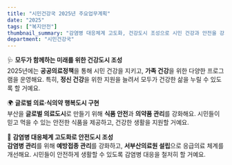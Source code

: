```yaml
---
title: "시민건강국 2025년 주요업무계획"
date: "2025"
tags: ["복지안전"]
thumbnail_summary: "감염병 대응체계 고도화, 건강도시 조성으로 시민 건강과 안전을 강화해요!"
department: "시민건강국"
---
```


🩺 **모두가 함께하는 미래를 위한 건강도시 조성**  
2025년에는 **공공의료정책**을 통해 시민 건강을 지키고, **가족 건강**을 위한 다양한 프로그램을 운영해요. 특히, **정신 건강**을 위한 지원을 늘려서 모두가 건강한 삶을 누릴 수 있도록 할 거예요.

🌍 **글로벌 의료‧식의약 행복도시 구현**  
부산을 **글로벌 의료도시**로 만들기 위해 **식품 안전**과 **의약품 관리**를 강화해요. 시민들이 믿고 먹을 수 있는 안전한 식품을 제공하고, 건강한 생활을 지원할 거예요.

🦠 **감염병 대응체계 고도화로 안전도시 조성**  
**감염병 관리**를 위해 **예방접종 관리**를 강화하고, **서부산의료원 설립**으로 응급의료 체계를 개선해요. 시민들이 안전하게 생활할 수 있도록 감염병 대응을 철저히 할 거예요.